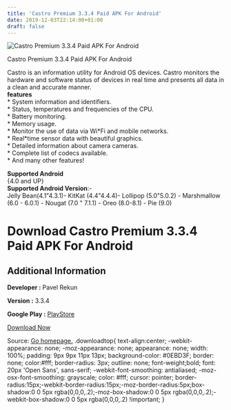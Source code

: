 ```yaml
---
title: 'Castro Premium 3.3.4 Paid APK For Android'
date: 2019-12-03T22:14:00+01:00
draft: false
---
```


![Castro Premium 3.3.4 Paid APK For Android](https://i0.wp.com/apkhome.net/wp-content/uploads/2019/12/Castro-Premium-3.3.4-Paid.png "Castro Premium 3.3.4 Paid APK For Android")

  

Castro Premium 3.3.4 Paid APK For Android

Castro is an information utility for Android OS devices. Castro monitors the hardware and software status of devices in real time and presents all data in a clean and accurate manner.  
**features**  
\* System information and identifiers.  
\* Status, temperatures and frequencies of the CPU.  
\* Battery monitoring.  
\* Memory usage.  
\* Monitor the use of data via Wi\*Fi and mobile networks.  
\* Real\*time sensor data with beautiful graphics.  
\* Detailed information about camera cameras.  
\* Complete list of codecs available.  
\* And many other features!

**Supported Android**  
{4.0 and UP}  
**Supported Android Version**:-  
Jelly Bean(4.1"4.3.1)- KitKat (4.4"4.4.4)- Lollipop (5.0"5.0.2) - Marshmallow (6.0 - 6.0.1) - Nougat (7.0 " 7.1.1) - Oreo (8.0-8.1) - Pie (9.0)

Download Castro Premium 3.3.4 Paid APK For Android
==================================================

Additional Information
----------------------

**Developer :** Pavel Rekun

**Version :** 3.3.4

**Google Play :** [PlayStore](https://play.google.com/store/apps/details?id=com.itemstudio.castro.pro)

  

[Download Now](https://store4app.co/post/castro-premium-3-3-4-paid-apk-for-android_1575406656)

  
Source: [Go homepage.](https://store4app.co/post/castro-premium-3-3-4-paid-apk-for-android_1575406656) .downloadtop{ text-align:center; -webkit-appearance: none; -moz-appearance: none; appearance: none; width: 100%; padding: 9px 9px 11px 13px; background-color: #0EBD3F; border: none; color:#fff; border-radius: 3px; outline: none; font-weight;bold; font: 20px 'Open Sans', sans-serif; -webkit-font-smoothing: antialiased; -moz-osx-font-smoothing: grayscale; color: #fff; cursor: pointer; border-radius:15px;-webkit-border-radius:15px;-moz-border-radius:5px;box-shadow:0 0 5px rgba(0,0,0,.2);-moz-box-shadow:0 0 5px rgba(0,0,0,.2);-webkit-box-shadow:0 0 5px rgba(0,0,0,.2) !important; }